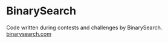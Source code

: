 # BinarySearch

Code written during contests and challenges by BinarySearch.
[binarysearch.com](https://binarysearch.com/)
